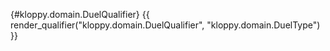 [](){#kloppy.domain.DuelQualifier}
{{ render_qualifier("kloppy.domain.DuelQualifier", "kloppy.domain.DuelType") }}
